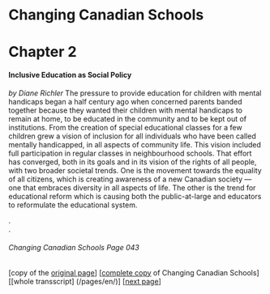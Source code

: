 # Changing Canadian Schools
# Chapter 2
#### Inclusive Education as Social Policy
*by Diane Richler*
The pressure to provide education for children with mental handicaps began a half century ago when concerned parents banded together because they wanted their children with mental handicaps to remain at home, to be educated in the community and to be kept out of institutions. From the creation of special educational classes for a few children grew a vision of inclusion for all individuals who have been called mentally handicapped, in all aspects of community life. This vision included full participation in regular classes in neighbourhood schools. That effort has converged, both in its goals and in its vision of the rights of all people, with two broader societal trends. One is the movement towards the equality of all citizens, which is creating awareness of a new Canadian society — one that embraces diversity in all aspects of life. The other is the trend for educational reform which is causing both the public-at-large and educators to reformulate the educational system.

.  
.  

###### Changing Canadian Schools Page 043

[copy of the [original page](/copies-from-original/CCS043.png)]
[[complete copy](/copies-from-original/BestCopy_Changing_Canadian_Schools_Perspectives_on_Disability_and_Inclusion.pdf) of Changing Canadian Schools]
[[whole transscript] (/pages/en/)]
[[next page](Changing_Canadian_Schools-044)]

